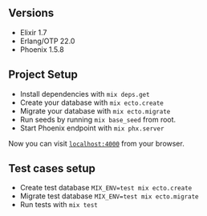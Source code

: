 ## Versions

- Elixir 1.7
- Erlang/OTP 22.0
- Phoenix 1.5.8

## Project Setup

- Install dependencies with `mix deps.get`
- Create your database with `mix ecto.create`
- Migrate your database with `mix ecto.migrate`
- Run seeds by running `mix base_seed` from root.
- Start Phoenix endpoint with `mix phx.server`

Now you can visit [`localhost:4000`](http://localhost:4000) from your browser.

## Test cases setup

- Create test database `MIX_ENV=test mix ecto.create`
- Migrate test database `MIX_ENV=test mix ecto.migrate`
- Run tests with `mix test`
